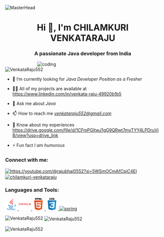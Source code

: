 ![MasterHead](https://camo.githubusercontent.com/b463b135e1c1e02be49b5a821922be8caa5c2ca2274663c1dd30227872f9d59d/68747470733a2f2f6469676974616c65646765746563682e696e2f696d616765732f42616e6e65725f30332e676966)
<h1 align="center">Hi 👋, I'm CHILAMKURI VENKATARAJU</h1>
<h3 align="center">A passionate Java developer from India</h3>
<img align="right" alt="coding" width="400" src="https://camo.githubusercontent.com/19db51af5f90f1b152bc0b9078f5fe97053955be5074f03f17019c70345bdcdb/68747470733a2f2f6d69726f2e6d656469756d2e636f6d2f6d61782f313336302f302a37513379765349765f7430696f4a2d5a2e676966">
<p align="left"> <img src="https://komarev.com/ghpvc/?username=VenkataRaju552&label=Profile%20views&color=0e75b6&style=flat" alt="VenkataRaju552" /> </p>

- 🌱 I’m currently looking for *Java Developer Position as a Fresher*

- 👨‍💻 All of my projects are available at https://www.linkedin.com/in/venkata-raju-49920b1b5

- 💬 Ask me about *Java*

- 📫 How to reach me *venkataraju552@gmail.com*

- 📄 Know about my experiences https://drive.google.com/file/d/1CFmPGltwJ1gG9QRwt7mxTYY4LPDruViB/view?usp=drive_link

- ⚡ Fun fact *I am humorous*

<h3 align="left">Connect with me:</h3>
<p align="left">
<a href="https://youtube.com/@rajubhai0552?si=5WSmOCmAfCpiC4EI" target="blank"><img align="center" src="https://raw.githubusercontent.com/rahuldkjain/github-profile-readme-generator/master/src/images/icons/Social/youtube.svg" alt="https://youtube.com/@rajubhai0552?si=5WSmOCmAfCpiC4EI" height="30" width="40" /></a>
  <a href=" https://www.linkedin.com/in/venkata-raju-49920b1b5
" target="blank"><img align="center" src="https://raw.githubusercontent.com/rahuldkjain/github-profile-readme-generator/master/src/images/icons/Social/linked-in-alt.svg" alt="chilamkuri-venkataraju" height="30" width="40" /></a>
</p>

<h3 align="left">Languages and Tools:</h3>
<p align="left"> <a href="https://www.java.com" target="_blank" rel="noreferrer"> <img src="https://raw.githubusercontent.com/devicons/devicon/master/icons/java/java-original.svg" alt="java" width="40" height="40"/>  <a href="https://www.oracle.com/" target="_blank" rel="noreferrer"> <img src="https://raw.githubusercontent.com/devicons/devicon/master/icons/oracle/oracle-original.svg" alt="oracle" width="40" height="40"/> </a>  <a href="https://www.w3.org/html/" target="_blank" rel="noreferrer"> <img src="https://raw.githubusercontent.com/devicons/devicon/master/icons/html5/html5-original-wordmark.svg" alt="html5" width="40" height="40"/> </a>  <a href="https://www.w3schools.com/css/" target="_blank" rel="noreferrer"> <img src="https://raw.githubusercontent.com/devicons/devicon/master/icons/css3/css3-original-wordmark.svg" alt="css3" width="40" height="40"/> </a> <a href="https://spring.io/" target="_blank" rel="noreferrer"> <img src="https://www.vectorlogo.zone/logos/springio/springio-icon.svg" alt="spring" width="40" height="40"/> </a> </p>

<p><img align="left" src="https://github-readme-stats.vercel.app/api/top-langs?username=VenkataRaju552&show_icons=true&locale=en&layout=compact" alt="VenkataRaju552" /></p>

<p>&nbsp;<img align="center" src="https://github-readme-stats.vercel.app/api?username=VenkataRaju552&show_icons=true&locale=en" alt="VenkataRaju552" /></p>

<p><img align="center" src="https://github-readme-streak-stats.herokuapp.com/?user=VenkataRaju552&" alt="VenkataRaju552" /></p>
